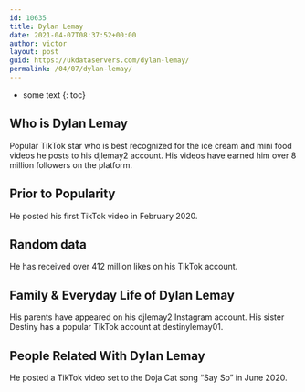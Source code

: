```yaml
---
id: 10635
title: Dylan Lemay
date: 2021-04-07T08:37:52+00:00
author: victor
layout: post
guid: https://ukdataservers.com/dylan-lemay/
permalink: /04/07/dylan-lemay/
---
```


* some text
{: toc}


## Who is Dylan Lemay



Popular TikTok star who is best recognized for the ice cream and mini food videos he posts to his djlemay2 account. His videos have earned him over 8 million followers on the platform. 

                
                
                
## Prior to Popularity



He posted his first TikTok video in February 2020. 

                
                
                
## Random data



He has received over 412 million likes on his TikTok account. 

                
                
                
## Family & Everyday Life of Dylan Lemay



His parents have appeared on his djlemay2 Instagram account. His sister Destiny has a popular TikTok account at destinylemay01.

                
                
                
## People Related With Dylan Lemay



He posted a TikTok video set to the Doja Cat song &#8220;Say So&#8221; in June 2020.

                
              
            
          
          
          